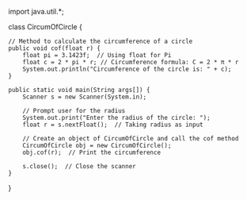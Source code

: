 import java.util.*;

class CircumOfCircle {
    
    // Method to calculate the circumference of a circle
    public void cof(float r) {
        float pi = 3.1423f;  // Using float for Pi
        float c = 2 * pi * r; // Circumference formula: C = 2 * π * r
        System.out.println("Circumference of the circle is: " + c);
    }

    public static void main(String args[]) {
        Scanner s = new Scanner(System.in);

        // Prompt user for the radius
        System.out.print("Enter the radius of the circle: ");
        float r = s.nextFloat();  // Taking radius as input

        // Create an object of CircumOfCircle and call the cof method
        CircumOfCircle obj = new CircumOfCircle();
        obj.cof(r);  // Print the circumference

        s.close();  // Close the scanner
    }
}

